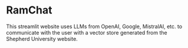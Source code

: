 # RamChat
This streamlit website uses LLMs from OpenAI, Google, MistralAI, etc. to communicate with the user with a vector store generated from the Shepherd University website. 
